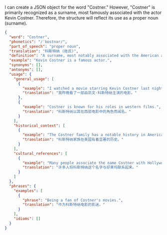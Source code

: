 I can create a JSON object for the word "Costner." However, "Costner" is primarily recognized as a surname, most famously associated with the actor Kevin Costner. Therefore, the structure will reflect its use as a proper noun (surname).

```json
{
  "word": "Costner",
  "phonetics": "/ˈkɒstnər/",
  "part_of_speech": "proper noun",
  "translation": "科斯特纳 (姓氏)",
  "definition": "A surname, most notably associated with the American actor and filmmaker Kevin Costner.",
  "example": "Kevin Costner is a famous actor.",
  "synonyms": [],
  "antonyms": [],
  "usage": {
    "general_usage": [
      {
        "example": "I watched a movie starring Kevin Costner last night.",
        "translation": "我昨晚看了一部由凯文·科斯特纳主演的电影。"
      },
      {
        "example": "Costner is known for his roles in western films.",
        "translation": "科斯特纳以其在西部电影中的角色而闻名。"
      }
    ],
    "historical_context": [
      {
        "example": "The Costner family has a notable history in America.",
        "translation": "科斯特纳家族在美国有着显著的历史。"
      }
    ],
    "cultural_references": [
      {
        "example": "Many people associate the name Costner with Hollywood.",
        "translation": "许多人将科斯特纳这个名字与好莱坞联系起来。"
      }
    ]
  },
  "phrases": {
    "examples": [
      {
        "phrase": "Being a fan of Costner's movies.",
        "translation": "作为科斯特纳电影的影迷。"
      }
    ],
    "idioms": []
  }
}
```
 